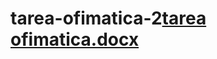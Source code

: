 # tarea-ofimatica-2[tarea ofimatica.docx](https://github.com/barp0016/tarea-ofimatica-2/files/10747217/tarea.ofimatica.docx)
